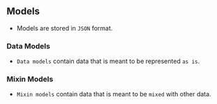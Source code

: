 ## Models
- Models are stored in `JSON` format.

### Data Models
- `Data models` contain data that is meant to be represented `as is`.

### Mixin Models
- `Mixin models` contain data that is meant to be `mixed` with other data.
